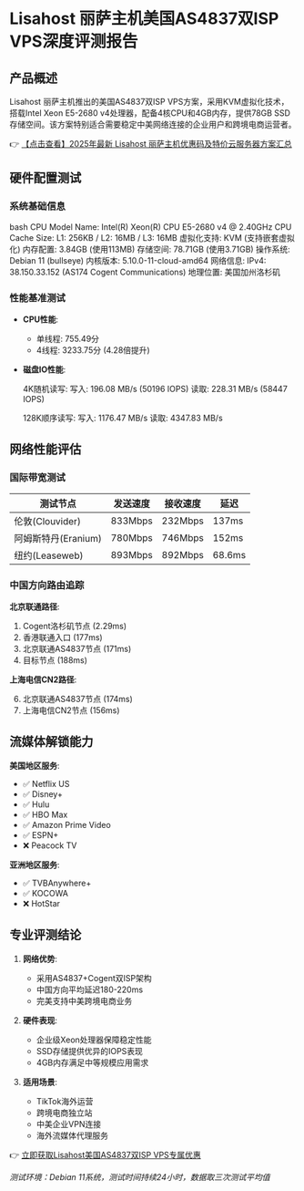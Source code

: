 # Lisahost 丽萨主机美国AS4837双ISP VPS深度评测报告

## 产品概述
Lisahost 丽萨主机推出的美国AS4837双ISP VPS方案，采用KVM虚拟化技术，搭载Intel Xeon E5-2680 v4处理器，配备4核CPU和4GB内存，提供78GB SSD存储空间。该方案特别适合需要稳定中美网络连接的企业用户和跨境电商运营者。

👉 [【点击查看】2025年最新 Lisahost 丽萨主机优惠码及特价云服务器方案汇总](https://bit.ly/lisazhuji)

## 硬件配置测试

### 系统基础信息
bash
CPU Model Name:        Intel(R) Xeon(R) CPU E5-2680 v4 @ 2.40GHz
CPU Cache Size:        L1: 256KB / L2: 16MB / L3: 16MB
虚拟化支持:           KVM (支持嵌套虚拟化)
内存配置:             3.84GB (使用113MB)
存储空间:             78.71GB (使用3.71GB)
操作系统:             Debian 11 (bullseye)
内核版本:             5.10.0-11-cloud-amd64
网络信息:             IPv4: 38.150.33.152 (AS174 Cogent Communications)
地理位置:             美国加州洛杉矶

### 性能基准测试
- **CPU性能**:
  - 单线程: 755.49分
  - 4线程: 3233.75分 (4.28倍提升)

- **磁盘IO性能**:
  
  4K随机读写:
  写入: 196.08 MB/s (50196 IOPS)
  读取: 228.31 MB/s (58447 IOPS)
  
  128K顺序读写:
  写入: 1176.47 MB/s
  读取: 4347.83 MB/s
  

## 网络性能评估

### 国际带宽测试
| 测试节点           | 发送速度     | 接收速度     | 延迟   |
|--------------------|-------------|-------------|--------|
| 伦敦(Clouvider)    | 833Mbps     | 232Mbps     | 137ms  |
| 阿姆斯特丹(Eranium)| 780Mbps     | 746Mbps     | 152ms  |
| 纽约(Leaseweb)     | 893Mbps     | 892Mbps     | 68.6ms |

### 中国方向路由追踪
**北京联通路径**:

1. Cogent洛杉矶节点 (2.29ms)
4. 香港联通入口 (177ms)
6. 北京联通AS4837节点 (171ms)
18. 目标节点 (188ms)

**上海电信CN2路径**:

6. 北京联通AS4837节点 (174ms)
15. 上海电信CN2节点 (156ms)

## 流媒体解锁能力
**美国地区服务**:
- ✅ Netflix US
- ✅ Disney+
- ✅ Hulu
- ✅ HBO Max
- ✅ Amazon Prime Video
- ✅ ESPN+
- ❌ Peacock TV

**亚洲地区服务**:
- ✅ TVBAnywhere+
- ✅ KOCOWA
- ❌ HotStar

## 专业评测结论
1. **网络优势**:
   - 采用AS4837+Cogent双ISP架构
   - 中国方向平均延迟180-220ms
   - 完美支持中美跨境电商业务

2. **硬件表现**:
   - 企业级Xeon处理器保障稳定性能
   - SSD存储提供优异的IOPS表现
   - 4GB内存满足中等规模应用需求

3. **适用场景**:
   - TikTok海外运营
   - 跨境电商独立站
   - 中美企业VPN连接
   - 海外流媒体代理服务

👉 [立即获取Lisahost美国AS4837双ISP VPS专属优惠](https://bit.ly/lisazhuji)

*测试环境：Debian 11系统，测试时间持续24小时，数据取三次测试平均值*